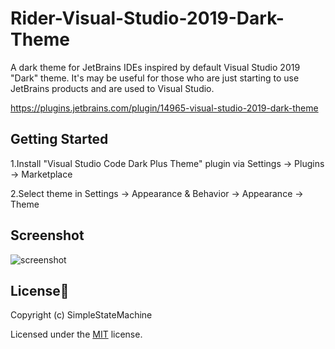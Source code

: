 # Rider-Visual-Studio-2019-Dark-Theme
 A dark theme for JetBrains IDEs inspired by default Visual Studio 2019 "Dark" theme. It's may be useful for those who are just starting to use JetBrains products and are used to Visual Studio.
 
 https://plugins.jetbrains.com/plugin/14965-visual-studio-2019-dark-theme
 
## Getting Started

1.Install "Visual Studio Code Dark Plus Theme" plugin via Settings → Plugins → Marketplace

2.Select theme in Settings → Appearance & Behavior → Appearance → Theme

## Screenshot

![screenshot](https://github.com/RomanSoloweow/Rider-Visual-Studio-2019-Dark-Theme/blob/master/Screenshot.png)

## License📑

Copyright (c) SimpleStateMachine

Licensed under the [MIT](LICENSE) license.
